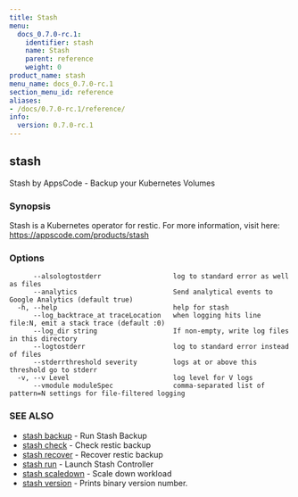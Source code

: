 ```yaml
---
title: Stash
menu:
  docs_0.7.0-rc.1:
    identifier: stash
    name: Stash
    parent: reference
    weight: 0
product_name: stash
menu_name: docs_0.7.0-rc.1
section_menu_id: reference
aliases:
- /docs/0.7.0-rc.1/reference/
info:
  version: 0.7.0-rc.1
---
```


## stash

Stash by AppsCode - Backup your Kubernetes Volumes

### Synopsis

Stash is a Kubernetes operator for restic. For more information, visit here: https://appscode.com/products/stash

### Options

```
      --alsologtostderr                  log to standard error as well as files
      --analytics                        Send analytical events to Google Analytics (default true)
  -h, --help                             help for stash
      --log_backtrace_at traceLocation   when logging hits line file:N, emit a stack trace (default :0)
      --log_dir string                   If non-empty, write log files in this directory
      --logtostderr                      log to standard error instead of files
      --stderrthreshold severity         logs at or above this threshold go to stderr
  -v, --v Level                          log level for V logs
      --vmodule moduleSpec               comma-separated list of pattern=N settings for file-filtered logging
```

### SEE ALSO

* [stash backup](/docs/0.7.0-rc.1/reference/stash_backup)	 - Run Stash Backup
* [stash check](/docs/0.7.0-rc.1/reference/stash_check)	 - Check restic backup
* [stash recover](/docs/0.7.0-rc.1/reference/stash_recover)	 - Recover restic backup
* [stash run](/docs/0.7.0-rc.1/reference/stash_run)	 - Launch Stash Controller
* [stash scaledown](/docs/0.7.0-rc.1/reference/stash_scaledown)	 - Scale down workload
* [stash version](/docs/0.7.0-rc.1/reference/stash_version)	 - Prints binary version number.

